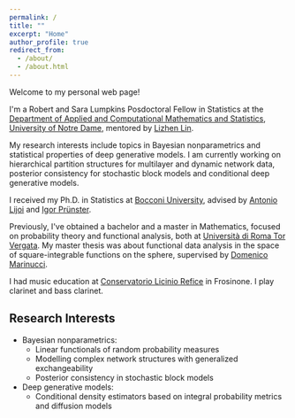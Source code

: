 ```yaml
---
permalink: /
title: ""
excerpt: "Home"
author_profile: true
redirect_from: 
  - /about/
  - /about.html
---
```


Welcome to my personal web page!

I'm a Robert and Sara Lumpkins Posdoctoral Fellow in Statistics at the [Department of Applied and Computational Mathematics and Statistics](https://acms.nd.edu/), [University of Notre Dame](https://www.nd.edu/), mentored by [Lizhen Lin](https://www3.nd.edu/~llin4/).

My research interests include topics in Bayesian nonparametrics and statistical properties of deep generative models. I am currently working on hierarchical partition structures for multilayer and dynamic network data, posterior consistency for stochastic block models and conditional deep generative models. 

I received my Ph.D. in Statistics at [Bocconi University](https://www.unibocconi.eu/wps/wcm/connect/bocconi/sitopubblico_en/navigation+tree/home/programs/phd/phd+in+statistics), advised by [Antonio Lijoi](http://didattica.unibocconi.eu/mypage/index.php?IdUte=189615&idr=&lingua=eng) and [Igor Prünster](http://didattica.unibocconi.it/mypage/index.php?IdUte=187032&cognome=PRUENSTER&nome=IGOR&urlBackMy=).

Previously, I've obtained a bachelor and a master in Mathematics, focused on probability theory and functional analysis, both at [Università di Roma Tor Vergata](https://www.mat.uniroma2.it/index.php). My master thesis was about functional data analysis in the space of square-integrable functions on the sphere, supervised by [Domenico Marinucci](https://www.mat.uniroma2.it/~marinucc/).

I had music education at [Conservatorio Licinio Refice](http://www.conservatorio-frosinone.it/) in Frosinone. I play clarinet and bass clarinet.


Research Interests
------
* Bayesian nonparametrics:
  * Linear functionals of random probability measures
  * Modelling complex network structures with generalized exchangeability
  * Posterior consistency in stochastic block models
* Deep generative models:
  * Conditional density estimators based on integral probability metrics and diffusion models
